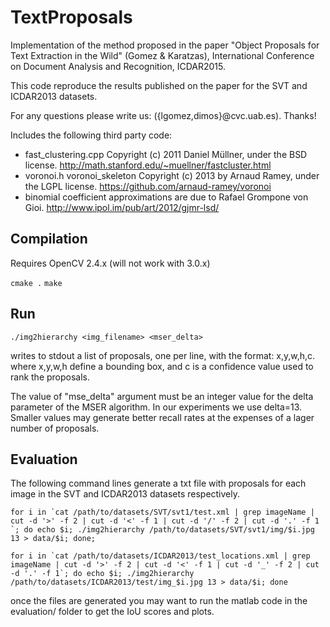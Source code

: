 # TextProposals

Implementation of the method proposed in the paper "Object Proposals for Text Extraction in the Wild" (Gomez & Karatzas), International Conference on Document Analysis and Recognition, ICDAR2015.

This code reproduce the results published on the paper for the SVT and ICDAR2013 datasets.

For any questions please write us: ({lgomez,dimos}@cvc.uab.es). Thanks!


Includes the following third party code:

  - fast_clustering.cpp Copyright (c) 2011 Daniel Müllner, under the BSD license. http://math.stanford.edu/~muellner/fastcluster.html
  - voronoi.h voronoi_skeleton Copyright (c) 2013 by Arnaud Ramey, under the LGPL license. https://github.com/arnaud-ramey/voronoi
  - binomial coefficient approximations are due to Rafael Grompone von Gioi. http://www.ipol.im/pub/art/2012/gjmr-lsd/

## Compilation

Requires OpenCV 2.4.x (will not work with 3.0.x)

  ``cmake .``
  ``make``

## Run

  ``./img2hierarchy <img_filename> <mser_delta>``

writes to stdout a list of proposals, one per line, with the format: x,y,w,h,c.
where x,y,w,h define a bounding box, and c is a confidence value used to rank the proposals.

The value of "mse_delta" argument must be an integer value for the delta parameter of the MSER algorithm. In our experiments we use delta=13. Smaller values may generate better recall rates at the expenses of a lager number of proposals.

## Evaluation

The following command lines generate a txt file with proposals for each image in the SVT and ICDAR2013 datasets respectively.

  ``for i in `cat /path/to/datasets/SVT/svt1/test.xml | grep imageName | cut -d '>' -f 2 | cut -d '<' -f 1 | cut -d '/' -f 2 | cut -d '.' -f 1 `; do echo $i; ./img2hierarchy /path/to/datasets/SVT/svt1/img/$i.jpg 13 > data/$i; done;``

  ``for i in `cat /path/to/datasets/ICDAR2013/test_locations.xml | grep imageName | cut -d '>' -f 2 | cut -d '<' -f 1 | cut -d '_' -f 2 | cut -d '.' -f 1`; do echo $i; ./img2hierarchy /path/to/datasets/ICDAR2013/test/img_$i.jpg 13 > data/$i; done``

once the files are generated you may want to run the matlab code in the evaluation/ folder to get the IoU scores and plots.
